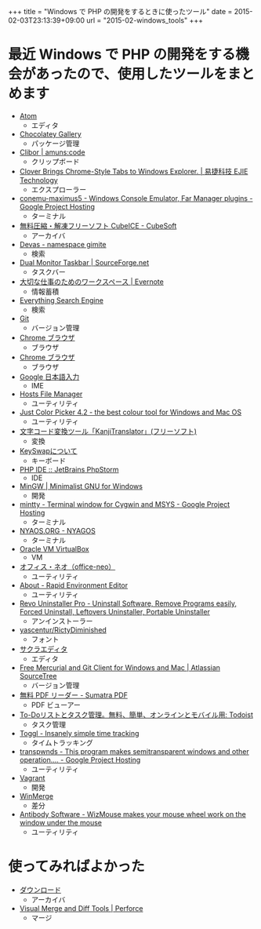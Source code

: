 +++
title = "Windows で PHP の開発をするときに使ったツール"
date = 2015-02-03T23:13:39+09:00
url = "2015-02-windows_tools"
+++

最近 Windows で PHP の開発をする機会があったので、使用したツールをまとめます
====
* [Atom](https://atom.io/)
    - エディタ
* [Chocolatey Gallery](https://chocolatey.org/)
    - パッケージ管理
* [Clibor | amuns:code](http://www.amunsnet.com/soft.html)
    - クリップボード
* [Clover Brings Chrome-Style Tabs to Windows Explorer. | 易捷科技 EJIE Technology](http://ejie.me/)
    - エクスプローラー
* [conemu-maximus5 - Windows Console Emulator, Far Manager plugins - Google Project Hosting](https://code.google.com/p/conemu-maximus5/)
    - ターミナル
* [無料圧縮・解凍フリーソフト CubeICE - CubeSoft](http://www.cube-soft.jp/cubeice/)
    - アーカイバ
* [Devas - namespace gimite](http://gimite.net/pukiwiki/index.php?Devas)
    - 検索
* [Dual Monitor Taskbar | SourceForge.net](http://sourceforge.net/projects/dualmonitortb/)
    - タスクバー
* [大切な仕事のためのワークスペース | Evernote](https://evernote.com/intl/jp/)
    - 情報蓄積
* [Everything Search Engine](http://www.voidtools.com/)
    - 検索
* [Git](http://git-scm.com/)
    - バージョン管理
* [Chrome ブラウザ](https://www.google.co.jp/chrome/browser/desktop/index.html)
    - ブラウザ
* [Chrome ブラウザ](https://www.google.co.jp/chrome/browser/canary.html)
    - ブラウザ
* [Google 日本語入力](http://www.google.co.jp/ime/)
    - IME
* [Hosts File Manager](http://softwarefactory.jp/ja/products/hostsfilemanager/)
    - ユーティリティ
* [Just Color Picker 4.2 - the best colour tool for Windows and Mac OS](http://annystudio.com/software/colorpicker/)
    - ユーティリティ
* [文字コード変換ツール「KanjiTranslator」(フリーソフト)](http://www.kashim.com/kanjitranslator/)
    - 変換
* [KeySwapについて](http://www.asahi-net.or.jp/~ee7k-nsd/readme3.htm)
    - キーボード
* [PHP IDE :: JetBrains PhpStorm](https://www.jetbrains.com/phpstorm/)
    - IDE
* [MinGW | Minimalist GNU for Windows](http://www.mingw.org/)
    - 開発
* [mintty - Terminal window for Cygwin and MSYS - Google Project Hosting](https://code.google.com/p/mintty/)
    - ターミナル
* [NYAOS.ORG - NYAGOS](http://www.nyaos.org/index.cgi?p=NYAGOS)
    - ターミナル
* [Oracle VM VirtualBox](https://www.virtualbox.org/)
    - VM
* [オフィス・ネオ（office-neo）](http://www.office-neo.jp/pglst/pglst.html)
    - ユーティリティ
* [About - Rapid Environment Editor](http://www.rapidee.com/en/about)
    - ユーティリティ
* [Revo Uninstaller Pro - Uninstall Software, Remove Programs easily, Forced Uninstall, Leftovers Uninstaller, Portable Uninstaller](http://www.revouninstaller.com/)
    - アンインストーラー
* [yascentur/RictyDiminished](https://github.com/yascentur/RictyDiminished)
    - フォント
* [サクラエディタ](http://sakura-editor.sourceforge.net/)
    - エディタ
* [Free Mercurial and Git Client for Windows and Mac | Atlassian SourceTree](http://www.sourcetreeapp.com/)
    - バージョン管理
* [無料 PDF リーダー - Sumatra PDF](http://www.sumatrapdfreader.org/free-pdf-reader-ja.html)
    - PDF ビューアー
* [To-Doリストとタスク管理。無料、簡単、オンラインとモバイル用: Todoist](https://ja.todoist.com/)
    - タスク管理
* [Toggl - Insanely simple time tracking](https://www.toggl.com/)
    - タイムトラッキング
* [transpwnds - This program makes semitransparent windows and other operation.... - Google Project Hosting](https://code.google.com/p/transpwnds/)
    - ユーティリティ
* [Vagrant](https://www.vagrantup.com/)
    - 開発
* [WinMerge](http://winmerge.org/)
    - 差分
* [Antibody Software - WizMouse makes your mouse wheel work on the window under the mouse](http://antibody-software.com/web/software/software/wizmouse-makes-your-mouse-wheel-work-on-the-window-under-the-mouse/)
    - ユーティリティ

使ってみればよかった
====
* [ダウンロード](http://www.ponsoftware.com/archiver/download.htm)
    - アーカイバ
* [Visual Merge and Diff Tools | Perforce](http://www.perforce.com/product/components/perforce-visual-merge-and-diff-tools)
    - マージ
